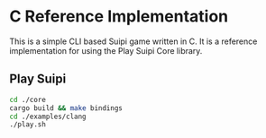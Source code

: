 # C Reference Implementation

This is a simple CLI based Suipi game written in C. It is a reference
implementation for using the Play Suipi Core library.

## Play Suipi

```bash
cd ./core
cargo build && make bindings
cd ./examples/clang
./play.sh
```
